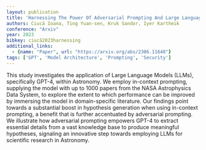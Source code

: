 ```yaml
---
layout: publication
title: 'Harnessing The Power Of Adversarial Prompting And Large Language Models For Robust Hypothesis Generation In Astronomy'
authors: Ciucă Ioana, Ting Yuan-sen, Kruk Sandor, Iyer Kartheik
conference: "Arxiv"
year: 2023
bibkey: ciucă2023harnessing
additional_links:
  - {name: "Paper", url: "https://arxiv.org/abs/2306.11648"}
tags: ['GPT', 'Model Architecture', 'Prompting', 'Security']
---
```

This study investigates the application of Large Language Models (LLMs),
specifically GPT-4, within Astronomy. We employ in-context prompting, supplying
the model with up to 1000 papers from the NASA Astrophysics Data System, to
explore the extent to which performance can be improved by immersing the model
in domain-specific literature. Our findings point towards a substantial boost
in hypothesis generation when using in-context prompting, a benefit that is
further accentuated by adversarial prompting. We illustrate how adversarial
prompting empowers GPT-4 to extract essential details from a vast knowledge
base to produce meaningful hypotheses, signaling an innovative step towards
employing LLMs for scientific research in Astronomy.
